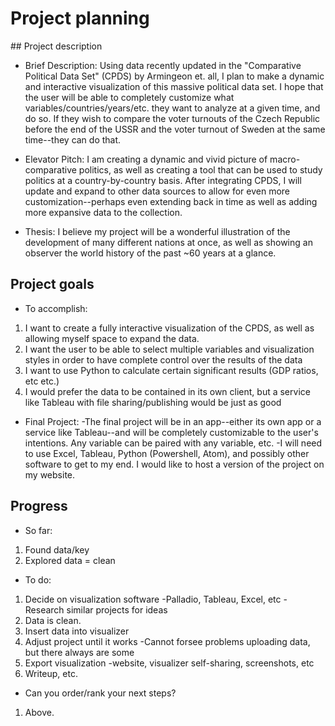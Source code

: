 # Project planning

​## Project description

* Brief Description:
Using data recently updated in the "Comparative Political Data Set" (CPDS) by 
Armingeon et. all, I plan to make a dynamic and interactive visualization of this massive political data set. I hope that the user will be able to completely customize what variables/countries/years/etc. they want to analyze at a given time, and do so. If they wish to compare the voter turnouts of the Czech Republic before the end of the USSR and the voter turnout of Sweden at the same time--they can do that.   

* Elevator Pitch:
I am creating a dynamic and vivid picture of macro-comparative politics, as well as creating a tool that can be used to study politics at a country-by-country basis. After integrating CPDS, I will update and expand to other data sources to allow for even more customization--perhaps even extending back in time as well as adding more expansive data to the collection.

* Thesis:
I believe my project will be a wonderful illustration of the development of many different nations at once, as well as showing an observer the world history of the past ~60 years at a glance. 

## Project goals

* To accomplish:
1) I want to create a fully interactive visualization of the CPDS, as well as allowing myself space to expand the data. 
2) I want the user to be able to select multiple variables and visualization styles in order to have complete control over the results of the data
3) I want to use Python to calculate certain significant results (GDP ratios, etc etc.)
4) I would prefer the data to be contained in its own client, but a service like Tableau with file sharing/publishing would be just as good

* Final Project:
-The final project will be in an app--either its own app or a service like Tableau--and will be completely customizable to the user's intentions. Any variable can be paired with any variable, etc. 
-I will need to use Excel, Tableau, Python (Powershell, Atom), and possibly other software to get to my end. I would like to host a version of the project on my website. 

## Progress

* So far:
1) Found data/key
2) Explored data = clean

* To do:
1) Decide on visualization software
	-Palladio, Tableau, Excel, etc
	-Research similar projects for ideas
2) Data is clean. 
3) Insert data into visualizer
4) Adjust project until it works
	-Cannot forsee problems uploading data, but there always are some
5) Export visualization
	-website, visualizer self-sharing, screenshots, etc
6) Writeup, etc. 

* Can you order/rank your next steps? 
1) Above.
